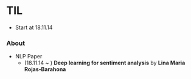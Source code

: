 # TIL
* Start at 18.11.14

### About
* NLP Paper
  * (18.11.14 ~ ) __Deep learning for sentiment analysis__ by __Lina Maria Rojas‐Barahona__
